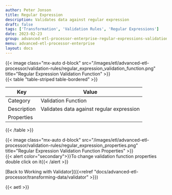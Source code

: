 ```yaml
---
author: Peter Jonson
title: Regular Expression
description: Validates data against regular expression
draft: false
tags: ['Transformation', 'Validation Rules', 'Regular Expressions']
date: 2023-02-23
group: advanced-etl-processor-enterprise-regular-expressions-validation
menu: advanced-etl-processor-enterprise
layout: docs
---
```


{{< image class="mx-auto d-block"  src="/images/etl/advanced-etl-processor/validation-rules/regular_expression_validation_function.png" title="Regular Expression Validation Function" >}}
\
{{< table "table-striped table-bordered" >}}

| Key         | Value                                     |
| ----------- | ----------------------------------------- |
| Category    | Validation Function                       |
| Description | Validates data against regular expression |
| Properties  |                                           |

{{< /table >}}

{{< image class="mx-auto d-block"  src="/images/etl/advanced-etl-processor/validation-rules/regular_expression_properties.png" title="Regular Expression Validation Function Properties" >}}
\
{{< alert color="secondary">}}To change validation function properties double click on it{{< /alert >}}

[Back to Working with Validator]({{<relref "docs/advanced-etl-processor/transforming-data/validator" >}})

{{< aetl >}}
